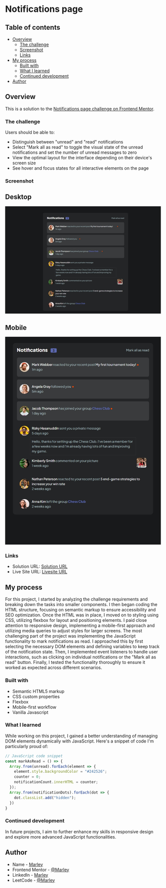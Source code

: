 # Notifications page

## Table of contents

- [Overview](#overview)
  - [The challenge](#the-challenge)
  - [Screenshot](#screenshot)
  - [Links](#links)
- [My process](#my-process)
  - [Built with](#built-with)
  - [What I learned](#what-i-learned)
  - [Continued development](#continued-development)
- [Author](#author)

## Overview
This is a solution to the [Notifications page challenge on Frontend Mentor](https://www.frontendmentor.io/challenges/notifications-page-DqK5QAmKbC).

### The challenge
Users should be able to:

- Distinguish between "unread" and "read" notifications
- Select "Mark all as read" to toggle the visual state of the unread notifications and set the number of unread messages to zero
- View the optimal layout for the interface depending on their device's screen size
- See hover and focus states for all interactive elements on the page

### Screenshot
## Desktop
![](./desktop-screenshot.jpeg)

## Mobile
![](./tablet-screenshot.jpeg)

### Links
- Solution URL: [Solution URL](https://your-solution-url.com)
- Live Site URL: [Livesite URL](https://your-live-site-url.com)

## My process
For this project, I started by analyzing the challenge requirements and breaking down the tasks into smaller components. I then began coding the HTML structure, focusing on semantic markup to ensure accessibility and SEO optimization. Once the HTML was in place, I moved on to styling using CSS, utilizing flexbox for layout and positioning elements. I paid close attention to responsive design, implementing a mobile-first approach and utilizing media queries to adjust styles for larger screens.
The most challenging part of the project was implementing the JavaScript functionality to mark notifications as read. I approached this by first selecting the necessary DOM elements and defining variables to keep track of the notification state. Then, I implemented event listeners to handle user interactions, such as clicking on individual notifications or the "Mark all as read" button. Finally, I tested the functionality thoroughly to ensure it worked as expected across different scenarios.

### Built with
- Semantic HTML5 markup
- CSS custom properties
- Flexbox
- Mobile-first workflow
- Vanilla Javascript

### What I learned
While working on this project, I gained a better understanding of managing DOM elements dynamically with JavaScript. Here's a snippet of code I'm particularly proud of:

```js
// JavaScript code snippet
const markAsRead = () => {
  Array.from(unread).forEach(element => {
    element.style.backgroundColor = "#242526";
    counter = 0;
    notificationCount.innerHTML = counter;
  });
  Array.from(notificationDots).forEach(dot => {
    dot.classList.add("hidden");
  })
}
```

### Continued development
In future projects, I aim to further enhance my skills in responsive design and explore more advanced JavaScript functionalities.

## Author
- Name - [Marley](https://www.linkedin.com/in/marley-semende-web-dev/)
- Frontend Mentor - [@Marley](https://www.frontendmentor.io/profile/Marley-Semende)
- LinkedIn - [Marley](https://www.linkedin.com/in/marley-semende-web-dev/)
- LeetCode - [@Marley](https://leetcode.com/MarleySemende/)
